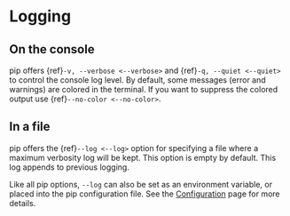 # Logging

## On the console

pip offers {ref}`-v, --verbose <--verbose>` and {ref}`-q, --quiet <--quiet>` to
control the console log level. By default, some messages (error and warnings)
are colored in the terminal. If you want to suppress the colored output use
{ref}`--no-color <--no-color>`.

## In a file

pip offers the {ref}`--log <--log>` option for specifying a file where a
maximum verbosity log will be kept. This option is empty by default. This log
appends to previous logging.

Like all pip options, `--log` can also be set as an environment variable, or
placed into the pip configuration file. See the [Configuration](./configuration)
page for more details.
